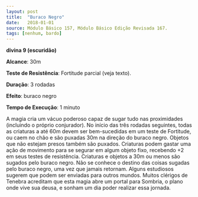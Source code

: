 ```yaml
---
layout: post
title:  "Buraco Negro"
date:   2018-01-01
source: Módulo Básico 157, Módulo Básico Edição Revisada 167.
tags: [nenhum, bardo]
---
```


**divina 9 (escuridão)**

**Alcance**: 30m

**Teste de Resistência**: Fortitude parcial (veja texto).

**Duração**: 3 rodadas

**Efeito**: buraco negro

**Tempo de Execução**: 1 minuto

A magia cria um vácuo poderoso capaz de sugar tudo nas proximidades (incluindo o próprio conjurador).
No início das três rodadas seguintes, todas as criaturas a até 60m devem ser bem-sucedidas em um teste de Fortitude, ou caem no chão e são puxadas 30m na direção do buraco negro. Objetos que não estejam presos também são puxados.
Criaturas podem gastar uma ação de movimento para se segurar em algum objeto fixo, recebendo +2 em seus testes de resistência. Criaturas e objetos a 30m ou menos são sugados pelo buraco negro.
Não se conhece o destino das coisas sugadas pelo buraco negro, uma vez que jamais retornam. Alguns estudiosos sugerem que podem ser enviadas para outros mundos.
Muitos clérigos de Tenebra acreditam que esta magia abre um portal para Sombria, o plano onde vive sua deusa, e sonham um dia poder realizar essa jornada.
